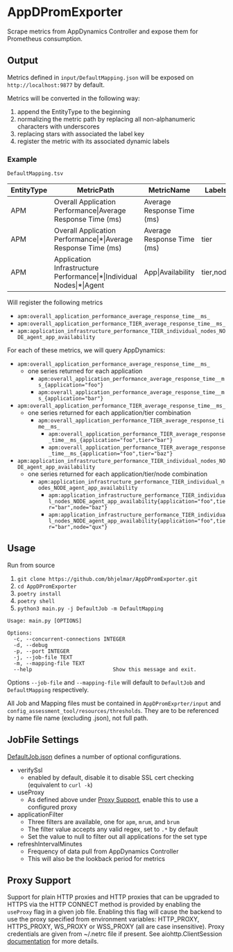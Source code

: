 # AppDPromExporter

Scrape metrics from AppDynamics Controller and expose them for Prometheus consumption.

## Output

Metrics defined in `input/DefaultMapping.json` will be exposed on `http://localhost:9877` by default.

Metrics will be converted in the following way:
1. append the EntityType to the beginning
2. normalizing the metric path by replacing all non-alphanumeric characters with underscores
3. replacing stars with associated the label key
4. register the metric with its associated dynamic labels

### Example

`DefaultMapping.tsv`

| EntityType | MetricPath                                                                             | MetricName                 | Labels     |
|------------|----------------------------------------------------------------------------------------|----------------------------|------------|
| APM        | Overall Application Performance&#124;Average Response Time (ms)                        | Average Response Time (ms) |            |
| APM        | Overall Application Performance&#124;*&#124;Average Response Time (ms)                 | Average Response Time (ms) | tier	      |
| APM        | Application Infrastructure Performance&#124;\*&#124;Individual Nodes&#124;*&#124;Agent | App&#124;Availability      | tier,node	 |


Will register the following metrics
- `apm:overall_application_performance_average_response_time__ms_`
- `apm:overall_application_performance_TIER_average_response_time__ms_`
- `apm:application_infrastructure_performance_TIER_individual_nodes_NODE_agent_app_availability`

For each of these metrics, we will query AppDynamics:
- `apm:overall_application_performance_average_response_time__ms_`
  - one series returned for each application
    - `apm:overall_application_performance_average_response_time__ms_{application="foo"}`
    - `apm:overall_application_performance_average_response_time__ms_{application="bar"}`
- `apm:overall_application_performance_TIER_average_response_time__ms_`
  - one series returned for each application/tier combination
    - `apm:overall_application_performance_TIER_average_response_time__ms_`
      - `apm:overall_application_performance_TIER_average_response_time__ms_{application="foo",tier="bar"}`
      - `apm:overall_application_performance_TIER_average_response_time__ms_{application="foo",tier="baz"}`
- `apm:application_infrastructure_performance_TIER_individual_nodes_NODE_agent_app_availability`
  - one series returned for each application/tier/node combination
    - `apm:application_infrastructure_performance_TIER_individual_nodes_NODE_agent_app_availability`
      - `apm:application_infrastructure_performance_TIER_individual_nodes_NODE_agent_app_availability{application="foo",tier="bar",node="baz"}`
      - `apm:application_infrastructure_performance_TIER_individual_nodes_NODE_agent_app_availability{application="foo",tier="bar",node="qux"}`

## Usage

Run from source

1. `git clone https://github.com/bhjelmar/AppDPromExporter.git`
2. `cd AppDPromExporter`
3. `poetry install`
4. `poetry shell`
5. `python3 main.py -j DefaultJob -m DefaultMapping`

```
Usage: main.py [OPTIONS]

Options:
  -c, --concurrent-connections INTEGER
  -d, --debug
  -p, --port INTEGER
  -j, --job-file TEXT
  -m, --mapping-file TEXT
  --help                          Show this message and exit.
```

Options `--job-file` and `--mapping-file` will default to `DefaultJob` and `DefaultMapping` respectively.

All Job and Mapping files must be contained in `AppDPromExprter/input` and `config_assessment_tool/resources/thresholds`. They are to be referenced by name file name (excluding .json), not full path.

## JobFile Settings

[DefaultJob.json](https://github.com/bhjelmar/AppDPromExporter/blob/master/input/DefaultJob.json) defines a number of optional configurations.

- verifySsl
  - enabled by default, disable it to disable SSL cert checking (equivalent to `curl -k`)
- useProxy
  - As defined above under [Proxy Support](https://github.com/bhjelmar/AppDPromExporter#proxy-support), enable this to use a configured proxy
- applicationFilter
  - Three filters are available, one for `apm`, `mrum`, and `brum`
  - The filter value accepts any valid regex, set to `.*` by default
  - Set the value to null to filter out all applications for the set type
- refreshIntervalMinutes
  - Frequency of data pull from AppDynamics Controller
  - This will also be the lookback period for metrics

## Proxy Support

Support for plain HTTP proxies and HTTP proxies that can be upgraded to HTTPS via the HTTP CONNECT method is provided by enabling the `useProxy` flag in a given job file. Enabling this flag will cause
the backend to use the proxy specified from environment variables: HTTP_PROXY, HTTPS_PROXY, WS_PROXY or WSS_PROXY (all are case insensitive). Proxy credentials are given from ~/.netrc file if present.
See aiohttp.ClientSession [documentation](https://docs.aiohttp.org/en/stable/client_advanced.html#proxy-support) for more details.